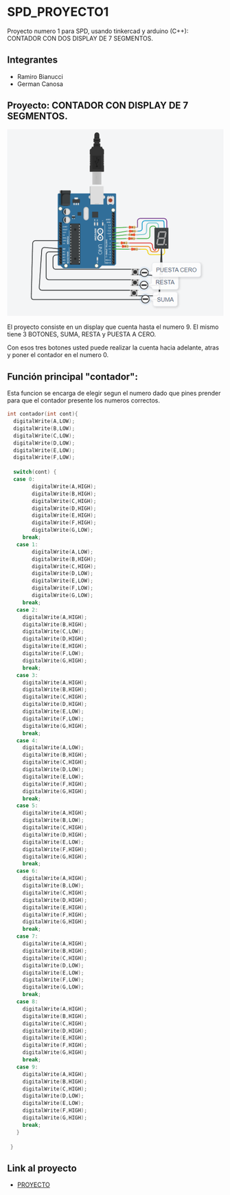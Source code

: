 # SPD_PROYECTO1
Proyecto numero 1 para SPD, usando tinkercad y arduino (C++): CONTADOR CON DOS DISPLAY DE 7 SEGMENTOS.
## Integrantes
- Ramiro Bianucci
- German Canosa
## Proyecto: CONTADOR CON DISPLAY DE 7 SEGMENTOS.
![Tinkercad](./img/Screenshot_1.png)

El proyecto consiste en un display que cuenta hasta el numero 9.
El mismo tiene 3 BOTONES, SUMA, RESTA y PUESTA A CERO.

Con esos tres botones usted puede realizar la cuenta hacia adelante, atras y poner el contador en el numero 0.


## Función principal "contador":
Esta funcion se encarga de elegir segun el numero dado que pines prender para que el contador presente los numeros correctos.

~~~ C (lenguaje en el que esta escrito)
int contador(int cont){
  digitalWrite(A,LOW);
  digitalWrite(B,LOW);
  digitalWrite(C,LOW);
  digitalWrite(D,LOW);
  digitalWrite(E,LOW);
  digitalWrite(F,LOW);

  switch(cont) {
  case 0:
     	digitalWrite(A,HIGH);
     	digitalWrite(B,HIGH);
     	digitalWrite(C,HIGH);
     	digitalWrite(D,HIGH);
     	digitalWrite(E,HIGH);
     	digitalWrite(F,HIGH);
     	digitalWrite(G,LOW);
     break;
   case 1:
     	digitalWrite(A,LOW);
     	digitalWrite(B,HIGH);
     	digitalWrite(C,HIGH);
     	digitalWrite(D,LOW);
     	digitalWrite(E,LOW);
     	digitalWrite(F,LOW);
     	digitalWrite(G,LOW);
     break; 
   case 2:
     digitalWrite(A,HIGH);
     digitalWrite(B,HIGH);
     digitalWrite(C,LOW);
     digitalWrite(D,HIGH);
     digitalWrite(E,HIGH);
     digitalWrite(F,LOW);
     digitalWrite(G,HIGH);
     break;
   case 3:
     digitalWrite(A,HIGH);
     digitalWrite(B,HIGH);
     digitalWrite(C,HIGH);
     digitalWrite(D,HIGH);
     digitalWrite(E,LOW);
     digitalWrite(F,LOW);
     digitalWrite(G,HIGH);
     break;
   case 4:
     digitalWrite(A,LOW);
     digitalWrite(B,HIGH);
     digitalWrite(C,HIGH);
     digitalWrite(D,LOW);
     digitalWrite(E,LOW);
     digitalWrite(F,HIGH);
     digitalWrite(G,HIGH);
     break;
   case 5:
     digitalWrite(A,HIGH);
     digitalWrite(B,LOW);
     digitalWrite(C,HIGH);
     digitalWrite(D,HIGH);
     digitalWrite(E,LOW);
     digitalWrite(F,HIGH);
     digitalWrite(G,HIGH);
     break;
   case 6:
     digitalWrite(A,HIGH);
     digitalWrite(B,LOW);
     digitalWrite(C,HIGH);
     digitalWrite(D,HIGH);
     digitalWrite(E,HIGH);
     digitalWrite(F,HIGH);
     digitalWrite(G,HIGH);
     break;
   case 7:
     digitalWrite(A,HIGH);
     digitalWrite(B,HIGH);
     digitalWrite(C,HIGH);
     digitalWrite(D,LOW);
     digitalWrite(E,LOW);
     digitalWrite(F,LOW);
     digitalWrite(G,LOW);
     break;
   case 8:
     digitalWrite(A,HIGH);
     digitalWrite(B,HIGH);
     digitalWrite(C,HIGH);
     digitalWrite(D,HIGH);
     digitalWrite(E,HIGH);
     digitalWrite(F,HIGH);
     digitalWrite(G,HIGH);
     break;
   case 9:
     digitalWrite(A,HIGH);
     digitalWrite(B,HIGH);
     digitalWrite(C,HIGH);
     digitalWrite(D,LOW);
     digitalWrite(E,LOW);
     digitalWrite(F,HIGH);
     digitalWrite(G,HIGH);
     break;
   }
    
 }
~~~

## Link al proyecto
- [PROYECTO](https://www.tinkercad.com/things/3QPXpNRcHmx?sharecode=fDbfNxUnAKzV5K4AZFmJl1x2y8PPDzAVn96Re7XUGQg) 
